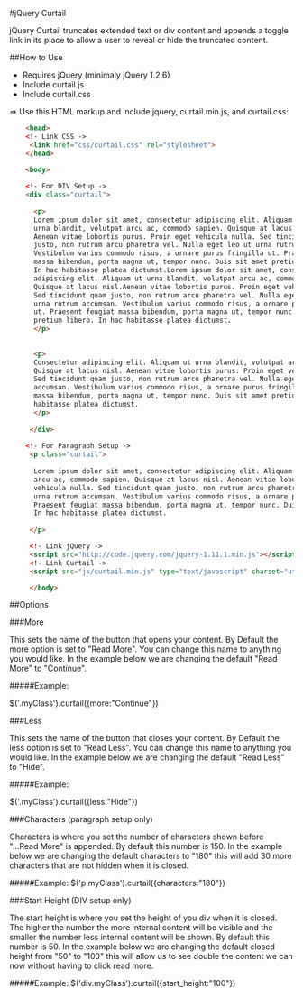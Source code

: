 #jQuery Curtail

jQuery Curtail truncates extended text or div content and appends a toggle link in its place to allow a user to reveal or hide the truncated content.

##How to Use
- Requires jQuery (minimaly jQuery 1.2.6)
- Include curtail.js
- Include curtail.css

=> Use this HTML markup and include jquery, curtail.min.js, and curtail.css:

```html
    <head>
    <!- Link CSS ->
	 <link href="css/curtail.css" rel="stylesheet">
    </head>
    
    <body>

    <!- For DIV Setup ->
	<div class="curtail"> 
 
      <p>
      Lorem ipsum dolor sit amet, consectetur adipiscing elit. Aliquam ut
      urna blandit, volutpat arcu ac, commodo sapien. Quisque at lacus nisl. 
      Aenean vitae lobortis purus. Proin eget vehicula nulla. Sed tincidunt quam 
      justo, non rutrum arcu pharetra vel. Nulla eget leo ut urna rutrum accumsan. 
      Vestibulum varius commodo risus, a ornare purus fringilla ut. Praesent feugiat 
      massa bibendum, porta magna ut, tempor nunc. Duis sit amet pretium libero. 
      In hac habitasse platea dictumst.Lorem ipsum dolor sit amet, consectetur 
      adipiscing elit. Aliquam ut urna blandit, volutpat arcu ac, commodo sapien.
      Quisque at lacus nisl.Aenean vitae lobortis purus. Proin eget vehicula nulla. 
      Sed tincidunt quam justo, non rutrum arcu pharetra vel. Nulla eget leo ut 
      urna rutrum accumsan. Vestibulum varius commodo risus, a ornare purus fringilla 
      ut. Praesent feugiat massa bibendum, porta magna ut, tempor nunc. Duis sit amet
      pretium libero. In hac habitasse platea dictumst. 
      </p> 
 
 
      <p> 
      Consectetur adipiscing elit. Aliquam ut urna blandit, volutpat arcu ac, commodo sapien.
      Quisque at lacus nisl. Aenean vitae lobortis purus. Proin eget vehicula nulla. 
      Sed tincidunt quam justo, non rutrum arcu pharetra vel. Nulla eget leo ut urna rutrum 
      accumsan. Vestibulum varius commodo risus, a ornare purus fringilla ut. Praesent feugiat 
      massa bibendum, porta magna ut, tempor nunc. Duis sit amet pretium libero. In hac 
      habitasse platea dictumst.
      </p> 
 
	 </div> 
 
 	<!- For Paragraph Setup ->
     <p class="curtail"> 
 
      Lorem ipsum dolor sit amet, consectetur adipiscing elit. Aliquam ut urna blandit, volutpat 
      arcu ac, commodo sapien. Quisque at lacus nisl. Aenean vitae lobortis purus. Proin eget 
      vehicula nulla. Sed tincidunt quam justo, non rutrum arcu pharetra vel. Nulla eget leo ut 
      urna rutrum accumsan. Vestibulum varius commodo risus, a ornare purus fringilla ut. 
      Praesent feugiat massa bibendum, porta magna ut, tempor nunc. Duis sit amet pretium libero. 
      In hac habitasse platea dictumst.
 
     </p>

     <!- Link jQuery ->
     <script src="http://code.jquery.com/jquery-1.11.1.min.js"></script>
 	 <!- Link Curtail ->
	 <script src="js/curtail.min.js" type="text/javascript" charset="utf-8"></script>

	 </body>
```


##Options

###More

This sets the name of the button that opens your content. By Default the more option is set to "Read More". You can change this name to anything you would like. In the example below we are changing the default "Read More" to "Continue".

#####Example:

$('.myClass').curtail({more:"Continue"})


###Less

This sets the name of the button that closes your content. By Default the less option is set to "Read Less". You can change this name to anything you would like. In the example below we are changing the default "Read Less" to "Hide".

#####Example:

$('.myClass').curtail({less:"Hide"})

###Characters (paragraph setup only)

Characters is where you set the number of characters shown before "...Read More" is appended. By default this number is 150. In the example below we are changing the default characters to "180" this will add 30 more characters that are not hidden when it is closed.

#####Example:
$('p.myClass').curtail({characters:"180"})

###Start Height (DIV setup only)

The start height is where you set the height of you div when it is closed. The higher the number the more internal content will be visible and the smaller the number less internal content will be shown. By default this number is 50. In the example below we are changing the default closed height from "50" to "100" this will allow us to see double the content we can now without having to click read more.

#####Example:
$('div.myClass').curtail({start_height:"100"})
